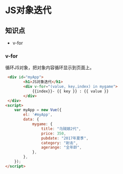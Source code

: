 JS对象迭代
==========

## 知识点

* v-for

### v-for

循环JS对象，把对象内容循环显示到页面上。

~~~html
 <div id="myApp">
        <h1>JS对象迭代</h1>
        <div v-for="(value, key,index) in mygame">
            {{index}}- {{ key }} : {{ value }}
        </div>
 </div>
<script>
    var myApp = new Vue({
        el: '#myApp',
        data: {
            mygame: {
                title: "乌贼娘2代",
                price: 350,
                pubdate: "2017年夏季",
                category: "射击",
                agerange: "全年龄",
            },
        },
    });
</script>
~~~

